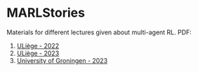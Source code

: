 # MARLStories

Materials for different lectures given about multi-agent RL.
PDF:
1. [ULiège - 2022](uliege_2022/uliege_22.pdf)
2. [ULiège - 2023](uliege_2023/uliege_23.pdf)
3. [University of Groningen - 2023](groningen_2023/talk.pdf)
